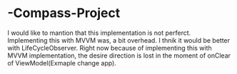 # -Compass-Project
I would like to mantion that this implementation is not perferct. Implementing this with MVVM was, a bit overhead. I thnik it would be better with LifeCycleObserver. 
Right now because of implementing this with MVVM implementation, the desire direction is lost in the moment of onClear of ViewModel(Exmaple change app).
